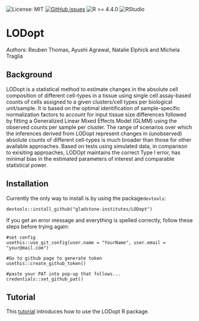 ![License: MIT](https://img.shields.io/badge/License-MIT-yellow.svg) [![GitHub issues](https://img.shields.io/github/issues/gladstone-institutes/LODopt)](https://github.com/gladstone-institutes/LODopt/issues) ![R >= 4.4.0](https://img.shields.io/badge/R-4.4.0-blue) ![RStudio](https://img.shields.io/badge/RStudio-2024.12.0%2B467-blue)


# LODopt
*Authors*: Reuben Thomas, Ayushi Agrawal, Natalie Elphick and Michela Traglia

## Background
LODopt is a statistical method to estimate changes in the absolute cell composition of different cell-types in a tissue using single cell assay-based counts of cells assigned to a given clusters/cell types per biological unit/sample. It is based on the optimal identification of sample-specific normalization factors to account for input tissue size differences followed by fitting a Generalized Linear Mixed Effects Model (GLMM) using the observed counts per sample per cluster. The range of scenarios over which the inferences derived from LODopt represent changes in (unobserved) absolute counts of different cell-types is much broader than those for other available approaches. Based on tests using simulated data, in comparison to exisiting approaches, LODOpt maintains the correct Type I error, has minimal bias in the estimated parameters of interest and comparable statistical power.


## Installation   
Currently the only way to install is by using the package`devtools`:    
```
devtools::install_github("gladstone-institutes/LODopt")
```
If you get an error message and everything is spelled correctly, follow these steps before trying again:
```
#set config
usethis::use_git_config(user.name = "YourName", user.email = "your@mail.com")

#Go to github page to generate token
usethis::create_github_token() 

#paste your PAT into pop-up that follows...
credentials::set_github_pat()
```
## Tutorial
This [tutorial](https://gladstone-institutes.github.io/LODopt/intro.html) introduces how to use the LODopt R package.


